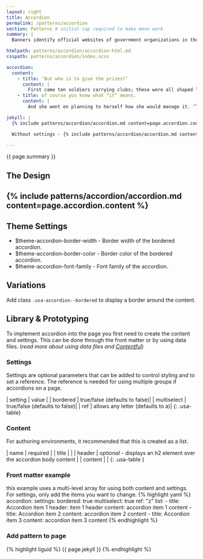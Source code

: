 ```yaml
---
layout: right
title: Accordion
permalink: /patterns/accordion
section: Patterns # initial cap required to make menu work
summary: |
  Banners identify official websites of government organizations in the United States. They also help visitors understand whether a website is official and secure.

htmlpath: patterns/accordion/accordion-html.md
csspath: patterns/accordion/index.scss

accordion:
  content:
    - title: ‘But who is to give the prizes?’
      content: |
        First came ten soldiers carrying clubs; these were all shaped like the three gardeners, oblong and flat, with their hands and feet at the corners: next the ten courtiers; these were ornamented all over with diamonds, and walked two and two, as the soldiers did. After these came the royal children; there were ten of them, and the little dears came jumping merrily along hand in hand, in couples: they were all ornamented with hearts. Next came the guests, mostly Kings and Queens, and among them Alice recognised the White Rabbit: it was talking in a hurried nervous manner, smiling at everything that was said, and went by without noticing her. Then followed the Knave of Hearts, carrying the King’s crown on a crimson velvet cushion; and, last of all this grand procession, came THE KING AND QUEEN OF HEARTS.
    - title: of course you know what “it” means.
      content: |
        And she went on planning to herself how she would manage it. ‘They must go by the carrier,’ she thought; ‘and how funny it’ll seem, sending presents to one’s own feet! And how odd the directions will look!

jekyll: |
  {% include patterns/accordion/accordion.md content=page.accordion.content settings=page.accordion.settings %}

  Without settings - {% include patterns/accordion/accordion.md content=page.accordion.content %}

---
```

{{ page.summary }}

## The Design
{% include patterns/accordion/accordion.md content=page.accordion.content %}
---

## Theme Settings
- $theme-accordion-border-width - Border width of the bordered accordion.
- $theme-accordion-border-color - Border color of the bordered accordion.
- $theme-accordion-font-family - Font family of the accordion.

## Variations
Add class `.usa-accordion--bordered` to display a border around the content.


## Library & Prototyping
To implement accordion into the page you first need to create the content and settings. This can be done through the front matter or by using data files. (*read more about using data files and [Contentful](docs/contentful)*)

### Settings
Settings are optional parameters that can be added to control styling and to set a reference. The reference is needed for using multiple groups if accordions on a page.

| setting | value |
| bordered | true/false (defaults to false)|
| multiselect | true/false (defaults to false)|
| ref | allows any letter (defaults to a)|
{: .usa-table}

### Content
For authoring environments, it recommended that this is created as a list.

| name | required |
| title | <i class="fa-solid fa-check"></i> |
| header | *optional* - displays an h2 element over the accordion body content |
| content | <i class="fa-solid fa-check"></i> |
{: .usa-table }

### Front matter example
this example uses a multi-level array for using both content and settings. For settings, only add the items you want to change.
{% highlight yaml %}
accordion:
  settings:
    bordered: true
    multiselect: true
    ref: "z"
  list:
    - title: Accordion item 1
      header: item 1 header
      content: accordion item 1 content
    - title: Accordion item 2
      content: accordion item 2 content
    - title: Accordion item 3
      content: accordion item 3 content
{% endhighlight %}

### Add pattern to page
{% highlight liguid %}
  {{ page.jekyll }}
{% endhighlight %}
